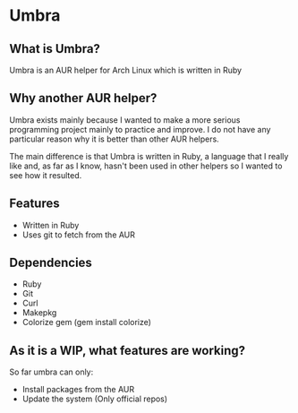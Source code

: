 # Umbra
## What is Umbra?
Umbra is an AUR helper for Arch Linux which is written in Ruby

## Why another AUR helper?
Umbra exists mainly because I wanted to make a more serious programming project mainly to practice and improve. I do not have any particular reason why it is better than other AUR helpers.

The main difference is that Umbra is written in Ruby, a language that I really like and, as far as I know, hasn't been used in other helpers so I wanted to see how it resulted.

## Features
* Written in Ruby
* Uses git to fetch from the AUR

## Dependencies
* Ruby
* Git
* Curl
* Makepkg
* Colorize gem (gem install colorize)

## As it is a WIP, what features are working?
So far umbra can only:
* Install packages from the AUR
* Update the system (Only official repos)
